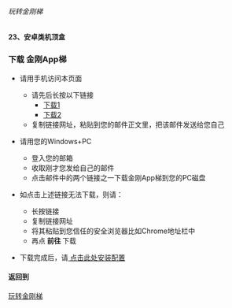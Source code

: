 ###### 玩转金刚梯
#### 23、安卓类机顶盒
### 下载 金刚App梯

- 请用手机访问本页面
  - 请先后长按以下链接
    - [下载1](https://github.com/a2zitpro/client/releases/download/latest/app-prod-release.apk)
    - [下载2](https://bitbucket.org/kk64/public/downloads/app-prod-release.apk)
  - 复制链接网址，粘贴到您的邮件正文里，把该邮件发送给您自己

- 请用您的Windows+PC
  - 登入您的邮箱
  - 收取刚才您发给自己的邮件
  - 点击邮件中的两个链接之一下载金刚App梯到您的PC磁盘
 
- 如点击上述链接无法下载，则请：
  - 长按链接
  - 复制链接网址
  - 将其粘贴到您信任的安全浏览器比如Chrome地址栏中
  - 再点<strong> 前往 </strong>下载

- 下载完成后，请[ 点击此处安装配置](https://github.com/a2zitpro/web/blob/master/LadderFree/Android/TVBox/KKLadderAPP/KKLadderAPPConfigure.md)

#### 返回到
[玩转金刚梯](https://github.com/a2zitpro/web/blob/master/LadderFree/A.md)

